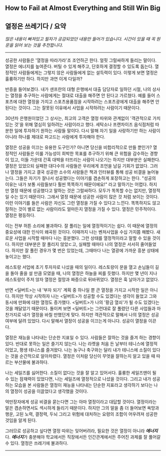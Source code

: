 ## How to Fail at Almost Everything and Still Win Big
## 열정은 쓰레기다 / 요약

*많은 내용이 빠져있고 필자가 공감되었던 내용만 들어가 있습니다. 시간이 있을 때 꼭 원문을 읽어 보는 것을 추천합니다.*

***

성공한 사람들은 '열정을 따라가라'조 조언하곤 한다. 얼핏 그럴싸하게 들리는 말이다. 열정은 에너지를 높여준다. 버틸 수 있게 해주고, 단호하게 결정할 수 있도록 돕는다. 열정적인 사람들에게는 그렇지 않은 사람들에게 없는 설득력이 있다. 이렇게 보면 열정은 훌륭하기만 하다. 하지만 과연 이게 다일까?

반증을 들어보겠다. 내가 샌프란의 대형 은행에서 대출 담당자로 일하던 시절, 나의 상사는 열정을 추구하는 사람에게는 절대로 대출을 해주면 안 된다고 가르쳤다. 예를 들어 스포츠에 대한 열정을 가지고 스포츠용품점을 시작하려는 스포츠광에게 대출을 해주면 안 된다는 것이다. 그는 잘못된 이유에서 사업을 시작하려는 사람이기 때문이다.

30년차 은행원이었던 그 상사는, 최고의 고객은 열정 따위와 관계없이 '객관적으로 가치 있는 것'을 위해 열심히 일하려는 사람이라고 했다. 세탁소나 프랜차이즈 음식점처럼 따분한 일에 투자하기 원하는 사람들 말이다. 다시 말해 자기 일을 사랑하기만 하는 사람이 아니라 하나를 제대로 파고드는 사람에게 투자해야 한다.

열정은 성공을 이끄는 유용한 도구인가? 아니면 당신을 비합리적으로 만들 뿐인가?
열정적인 사람들은 이룰 가능성이 희박한 목표를 추구하기 위해 큰 위험을 감수하는 경향이 있고, 이들 가운데 간혹 대박을 터뜨리는 사람이 나오기는 하지만 대부분은 실패한다. 열정은 있었으되 실패한 대다수의 사람들은 우리에게 조언을 남길 기회가 없었다. 그러나 열정을 가지고 결국 성공한 소수의 사람들은 책과 인터뷰를 통해 성공 비결을 늘어놓는다. 그들은 자기가 잘나서 성공했다는 이야기를 겸손하게 포장하고는 한다. "성공의 이유는 내가 보통 사람들보다 훨씬 똑똑하기 때문이에요!" 라고 말하기는 어렵다. 하지만 열정 때문에 성공했다고 말하는 것은 그럴싸하다. 모두가 똑똑할 수는 없지만, 열정적일 수는 있기 때문이다. 그래서 열정 때문에 성공한 사람이 많은 것 처럼 보이는 것이다. 이런 이야기를 들은 사람은 자신도 그런 열정을 가질 수 있다고 느낀다. 똑똑하지도 않고 잘하는 것이 별로 없는 사람이라도 얼마든지 열정을 가질 수 있다. 열정은 민주적이다. 열정은 평등하다.

이는 전부 허튼 소리에 불과하다.
잘 풀리는 일에 열정적이기는 쉽다. 이 때문에 열정의 중요성에 대한 인식이 왜곡된 것이다. 이때까지 나는 벤처사업을 수십 가지쯤 해봤다. 새로운 사업을 시작할 때마다 나는 흥분했다. 그런 상태를 열정적이라고 말할 수 있을 것이다. 하지만 대부분은 잘 풀리지 않았ㄷ고, 실패할 때마다 나의 열정은 서서히 줄어들었다. 하지만 잘 풀린 경우가 몇 번은 있었는데, 그때마다 나는 열광에 가까운 흥분 상태에 놓이고는 했다.

레스토랑 서업에 초기 투자자로 나섰을 때의 일이다. 레스토랑이 문을 열고 손님들이 길을 돌아 줄을 설 만큼 모였을 때, 나의 열정은 하늘을 찌를 듯했다. 하지만 몇 년이 지나 레스토랑이 주저 앉자 열정은 절망과 짜증으로 뒤바뀌었다. 열정은 훅 날아가고 없었다.

반면 <딜버트>는 내 '부자 되기' 계획 중 하나일 뿐 큰 열정을 가지고 시작한 일은 아니다. 하지만 막상 시작하자 나는 <딜버트>가 성공할 수도 있겠다는 생각이 들었고 그와 동시에 만화에 대한 열정도 증가했다. <딜버트>가 나의 '황금 열쇠'가 될 수도 있겠다는 것을 깨달았기 때문이다. 돌이켜 보면 <딜버트>는 그런대로 잘 풀렸던 다른 사업들과 마찬가지로 내가 열정을 바칠 만했던게 맞다. 하지만 객관적으로 말해서 나의 열정은 성공 여부에 달려 있었다. 다시 말해서 열정이 성공을 이끄는게 아니다. 성공이 열정을 이끈다.

열정은 재능을 나타내는 단순한 지표일 수 있다. 사람들은 잘하는 것을 즐겨 하는 경향이 있다. 반대로 못하는 일은 즐기지 않는다. 나는 라켓을 처음 든 날부터 테니스에 열정적이었고, 평생 테니스를 즐겨왔다. 나는 농구나 축구와는 달리 내가 테니스에 소질이 있다는 것을 순간적으로 알아차렸다. 열정은 이처람 당신이 무엇을 잘하는지 알고 있을 때 따르는 부산물에 불과하다.

나는 세일즈를 싫어한다. 소질이 없다는 것을 잘 알고 있어서다. 훌륭한 세일즈맨이 될 수 있는 잠재력이 있었다면, 나는 세일즈에 열정적으로 나섰을 것이다. 그리고 내가 성공하는 모습을 본 사람들은 열정이 재능을 나타내는 단순한 지표라고 생각하기 보다는 나의 열정이 성공을 이끌었다고 생각했을 것이다.

억만장자에게 성공 비결을 묻는다면 그는 아마 열정이라고 대답할 것이다. 열정이라는 말은 겸손하면서도 섹시하게 들리기 때문이다. 하지만 그의 말을 좀 더 들어보면 욕망과 행운, 고된 노력, 결정력, 두뇌 그리고 위험에 대처하는 요령의 조합이 어우려져 성공한 것임을 알게 된다.

그러므로 성공하고 싶다면 열정 따위는 잊어버려라, 필요한 것은 열정이 아니라 ***에너지***다. ***에너지***가 충분해야 학교에서든 직장에서든 인간관계에서든 주어진 과제를 잘 풀어갈 수 있다. 열정은 쓰레기에 불과하다.

***






